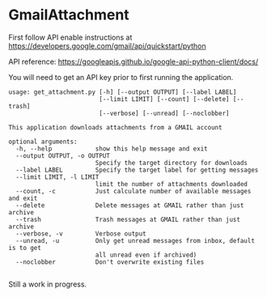 # GmailAttachment

First follow API enable instructions at https://developers.google.com/gmail/api/quickstart/python

API reference: https://googleapis.github.io/google-api-python-client/docs/

You will need to get an API key prior to first running the application.

```
usage: get_attachment.py [-h] [--output OUTPUT] [--label LABEL]
                         [--limit LIMIT] [--count] [--delete] [--trash]
                         [--verbose] [--unread] [--noclobber]

This application downloads attachments from a GMAIL account

optional arguments:
  -h, --help            show this help message and exit
  --output OUTPUT, -o OUTPUT
                        Specify the target directory for downloads
  --label LABEL         Specify the target label for getting messages
  --limit LIMIT, -l LIMIT
                        limit the number of attachments downloaded
  --count, -c           Just calculate number of available messages and exit
  --delete              Delete messages at GMAIL rather than just archive
  --trash               Trash messages at GMAIL rather than just archive
  --verbose, -v         Verbose output
  --unread, -u          Only get unread messages from inbox, default is to get
                        all unread even if archived)
  --noclobber           Don't overwrite existing files


```

Still a work in progress.

